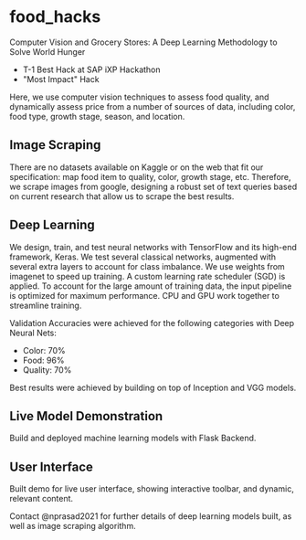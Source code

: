 # food_hacks
Computer Vision and Grocery Stores: A Deep Learning Methodology to Solve World Hunger

* T-1 Best Hack at SAP iXP Hackathon
* "Most Impact" Hack

Here, we use computer vision techniques to assess food quality, and dynamically assess price
from a number of sources of data, including color, food type, growth stage, season, and location.

## Image Scraping

There are no datasets available on Kaggle or on the web that fit our specification:
map food item to quality, color, growth stage, etc. Therefore, we scrape images from google, 
designing a robust set of text queries based on current research that allow us to scrape the
best results.

## Deep Learning

We design, train, and test neural networks with TensorFlow and its high-end framework, Keras. 
We test several classical networks, augmented with several extra layers to account for class imbalance.
We use weights from imagenet to speed up training. A custom learning rate scheduler (SGD) is applied. To account
for the large amount of training data, the input pipeline is optimized for maximum performance. CPU and GPU work together
to streamline training.

Validation Accuracies were achieved for the following categories with Deep Neural Nets:
* Color: 70%
* Food: 96%
* Quality: 70%

Best results were achieved by building on top of Inception and VGG models.

## Live Model Demonstration

Build and deployed machine learning models with Flask Backend. 

## User Interface

Built demo for live user interface, showing interactive toolbar, and dynamic, relevant content.

Contact @nprasad2021 for further details of deep learning models built, as well as image scraping algorithm.